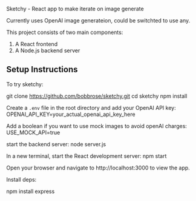 Sketchy - React app to make iterate on image generate

Currently uses OpenAI image generateion, could be switchted to use any.

This project consists of two main components:
1. A React frontend
2. A Node.js backend server

## Setup Instructions

To try sketchy:

git clone https://github.com/bobbrose/sketchy.git
cd sketchy
npm install

 Create a `.env` file in the root directory and add your OpenAI API key:
 OPENAI_API_KEY=your_actual_openai_api_key_here

Add a boolean if you want to use mock images to avoid openAI charges:
USE_MOCK_API=true

start the backend server:
node server.js

In a new terminal, start the React development server:
npm start

Open your browser and navigate to http://localhost:3000 to view the app.

Install deps:

npm install express